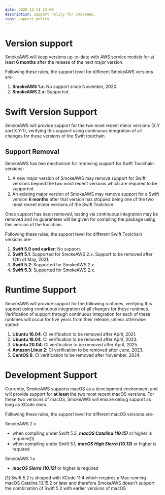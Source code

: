```yaml
---
date: 2020-12-11 13:00
description: Support Policy for SmokeAWS.
tags: support policy
---
```

# Version support

SmokeAWS will keep versions up-to-date with AWS service models for at least **6 months** after the release of the next major version.

Following these rules, the support level for different SmokeAWS versions are-
1. **SmokeAWS 1.x**: No support since November, 2020.
2. **SmokeAWS 2.x**: Supported.

# Swift Version Support

SmokeAWS will provide support for the two most recent minor versions (X.Y and X.Y-1), verifying this support using continuous integration of all changes for these versions of the Swift toolchain.

## Support Removal

SmokeAWS has two mechanism for removing support for Swift Toolchain versions-
1. A new major version of SmokeAWS may remove support for Swift versions beyond the two most recent versions which are required to be supported.
2. An existing major version of SmokeAWS may remove support for a Swift version **6 months** after that version has stopped being one of the two most recent minor versions of the Swift Toolchain.

Once support has been removed, testing via continuous integration may be removed and no guarantees will be given for compiling the package using this version of the toolchain.

Following these rules, the support level for different Swift Toolchain versions are-
1. **Swift 5.0 and earlier**: No support.
5. **Swift 5.1**: Supported for SmokeAWS 2.x. Support to be removed after 12th of May, 2021.
6. **Swift 5.2**: Supported for SmokeAWS 2.x.
7. **Swift 5.3**: Supported for SmokeAWS 2.x.

# Runtime Support

SmokeAWS will provide support for the following runtimes, verifying this support using continuous integration of all changes for these runtimes.  Verification of support through continuous integration for each of these runtimes will occur for five years from their release, unless otherwise stated-
1. **Ubuntu 16.04**: CI verification to be removed after April, 2021.
2. **Ubuntu 18.04**: CI verification to be removed after April, 2023.
3. **Ubuntu 20.04**: CI verification to be removed after April, 2025.
4. **Amazon Linux 2**: CI verification to be removed after June, 2023.
5. **CentOS 8**: CI verification to be removed after November, 2024.

# Development Support

Currently, SmokeAWS supports macOS as a development environment and will provide support for **at least** the two most recent macOS versions. For these two versions of macOS, SmokeAWS will ensure debug support as long as XCode does.

Following these rules, the support level for different macOS versions are-

SmokeAWS 2.x
* when compiling under Swift 5.2, ***macOS Catalina (10.15)*** or higher is required[1]
* when compiling under Swift 5.1, ***macOS High Sierra (10.13)*** or higher is required

SmokeAWS 1.x
* ***macOS Sierra (10.12)*** or higher is required

[1] Swift 5.2 is shipped with XCode 11.4 which requires a Mac running macOS Catalina 10.15.2 or later and therefore SmokeAWS doesn't support the combination of Swift 5.2 with earlier versions of macOS

